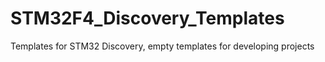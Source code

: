 # STM32F4_Discovery_Templates
Templates for STM32 Discovery, empty templates for developing projects
